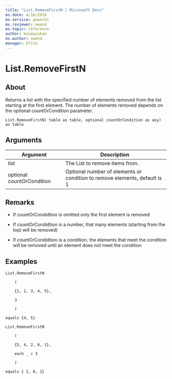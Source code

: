 ```yaml
---
title: "List.RemoveFirstN | Microsoft Docs"
ms.date: 4/16/2018
ms.service: powerbi
ms.reviewer: owend
ms.topic: reference
author: minewiskan
ms.author: owend
manager: kfile
---
```

# List.RemoveFirstN

  
## About  
Returns a list with the specified number of elements removed from the list starting at the first element. The number of elements removed depends on the optional countOrCondition parameter.  
  
```  
List.RemoveFirstN( table as table, optional countOrCondition as any) as table  
```  
  
## Arguments  
  
|Argument|Description|  
|------------|---------------|  
|list|The List to remove items from.|  
|optional countOrCondition|Optional number of elements  or condition to remove elements, default is 1|  
  
## Remarks  
  
-   If countOrCondidtion is omitted only the first element is removed  
  
-   If countOrCondidtion is a number, that many elements (starting from the top) will be removed)  
  
-   If countOrCondidtion is a condition, the elements that meet the condition will be removed until an element does not meet the condition  
  
## Examples  
  
```  
List.RemoveFirstN  
  
    (  
  
    {1, 2, 3, 4, 5},  
  
    3  
  
    )  
  
equals {4, 5}  
  
List.RemoveFirstN  
  
    (  
  
    {5, 4, 2, 6, 1},  
  
    each _ > 3  
  
    )  
  
equals { 2, 6, 1}  
```  
